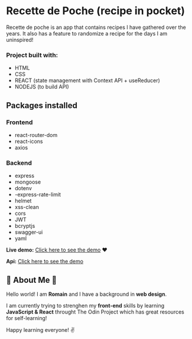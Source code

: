 # Recette de Poche (recipe in pocket)

Recette de poche is an app that contains recipes I have gathered over the years. It also has a feature to randomize a recipe for the days I am uninspired!

### Project built with:

- HTML
- CSS
- REACT (state management with Context API + useReducer)
- NODEJS (to build API)

## Packages installed

### Frontend

- react-router-dom
- react-icons
- axios

### Backend

- express
- mongoose
- dotenv
- -express-rate-limit
- helmet
- xss-clean
- cors
- JWT
- bcryptjs
- swagger-ui
- yaml

**Live demo:** [Click here to see the demo](https://romainnm.github.io/recettedepoche) :heart:

**Api:** [Click here to see the demo](https://recette-de-poche.herokuapp.com/api-docs/)

## :cactus: About Me :cactus:

Hello world! I am **Romain** and I have a background in **web design**.

I am currently trying to strenghen my **front-end** skills by learning **JavaScript & React** throught The Odin Project which has great resources for self-learning!

Happy learning everyone! :v:
